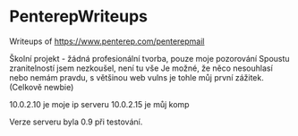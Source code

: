 # PenterepWriteups
Writeups of https://www.penterep.com/penterepmail

Školní projekt - žádná profesionální tvorba, pouze moje pozorování
Spoustu zranitelností jsem nezkoušel, není tu vše
Je možné, že něco nesouhlasí nebo nemám pravdu, s většinou web vulns je tohle můj první zážitek. (Celkově newbie)


10.0.2.10 je moje ip serveru
10.0.2.15 je můj komp

Verze serveru byla 0.9 při testování.
